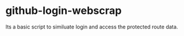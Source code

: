 # github-login-webscrap

Its a basic script to similuate login and access the protected route data.
